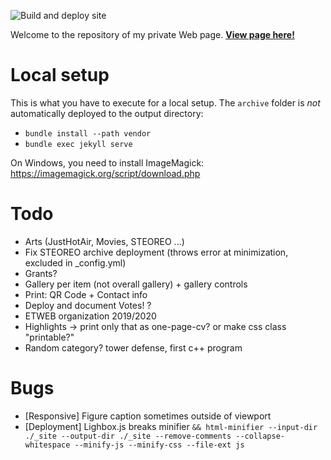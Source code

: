 ![Build and deploy site](https://github.com/raphaelmenges/raphaelmenges.github.io/workflows/Build%20and%20deploy%20site/badge.svg?branch=deploy)

Welcome to the repository of my private Web page. [**View page here!**](https://raphaelmenges.github.io)

# Local setup
This is what you have to execute for a local setup. The `archive` folder is *not* automatically deployed to the output directory:
- `bundle install --path vendor`
- `bundle exec jekyll serve`

On Windows, you need to install ImageMagick: https://imagemagick.org/script/download.php

# Todo
- Arts (JustHotAir, Movies, STEOREO ...)
- Fix STEOREO archive deployment (throws error at minimization, excluded in \_config.yml)
- Grants?
- Gallery per item (not overall gallery) + gallery controls
- Print: QR Code + Contact info
- Deploy and document Votes! ?
- ETWEB organization 2019/2020
- Highlights -> print only that as one-page-cv? or make css class "printable?"
- Random category? tower defense, first c++ program

# Bugs
- [Responsive] Figure caption sometimes outside of viewport
- [Deployment] Lighbox.js breaks minifier `&& html-minifier --input-dir ./_site --output-dir ./_site --remove-comments --collapse-whitespace --minify-js --minify-css --file-ext js`
